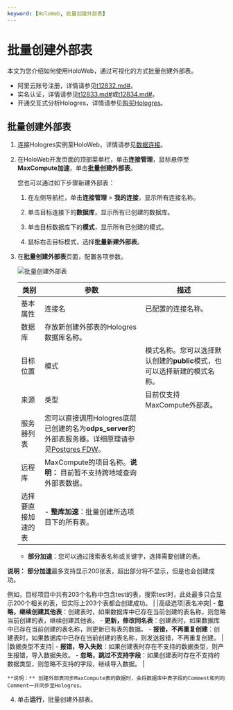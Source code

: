 ```yaml
---
keyword: [HoloWeb, 批量创建外部表]
---
```


# 批量创建外部表

本文为您介绍如何使用HoloWeb，通过可视化的方式批量创建外部表。

-   阿里云账号注册，详情请参见[t12832.md\#]()。
-   实名认证，详情请参见[t12833.md\#]()或[t12834.md\#]()。
-   开通交互式分析Hologres，详情请参见[购买Hologres](/cn.zh-CN/准备工作/购买Hologres.md)。

## 批量创建外部表

1.  连接Hologres实例至HoloWeb，详情请参见[数据连接](/cn.zh-CN/连接开发工具/HoloWeb/连接管理/数据连接.md)。

2.  在HoloWeb开发页面的顶部菜单栏，单击**连接管理**，鼠标悬停至**MaxCompute加速**，单击**批量创建外部表**。

    您也可以通过如下步骤新建外部表：

    1.  在左侧导航栏，单击**连接管理** \> **我的连接**，显示所有连接名称。

    2.  单击目标连接下的**数据库**，显示所有已创建的数据库。

    3.  单击目标数据库下的**模式**，显示所有已创建的模式。

    4.  鼠标右击目标模式，选择**批量新建外部表**。

3.  在**批量创建外部表**页面，配置各项参数。

    ![批量创建外部表](https://static-aliyun-doc.oss-accelerate.aliyuncs.com/assets/img/zh-CN/5984086061/p186605.png)

    |类别|参数|描述|
    |--|--|--|
    |基本属性|连接名|已配置的连接名称。|
    |数据库|存放新创建外部表的Hologres数据库名称。|
    |目标位置|模式|模式名称。您可以选择默认创建的**public**模式，也可以选择新建的模式名称。 |
    |来源|类型|目前仅支持MaxCompute外部表。|
    |服务器列表|您可以直接调用Hologres底层已创建的名为**odps\_server**的外部表服务器。详细原理请参见[Postgres FDW](https://www.postgresql.org/docs/11/postgres-fdw.html?spm=a2c4g.11186623.2.11.7e476020Gyif3k)。|
    |远程库|MaxCompute的项目名称。**说明：** 目前暂不支持跨地域查询外部表数据。 |
    |选择要直接加速的表|    -   **整库加速**：批量创建所选项目下的所有表。
    -   **部分加速**：您可以通过搜索表名称或关键字，选择需要创建的表。

**说明：** **部分加速**最多支持显示200张表，超出部分将不显示，但是也会创建成功。

例如，目标项目中共有203个名称中包含test的表，搜索test时，此处最多只会显示200个相关的表，但实际上203个表都会创建成功。 |
    |高级选项|表名冲突|    -   **忽略，继续创建其他表**：创建表时，如果数据库中已存在当前创建的表名称，则忽略当前创建的表，继续创建其他表。
    -   **更新，修改同名表**：创建表时，如果数据库中已存在当前创建的表名称，则更新已有表的数据。
    -   **报错，不再重复创建**：创建表时，如果数据库中已存在当前创建的表名称，则发送报错，不再重复创建。 |
    |数据类型不支持|    -   **报错，导入失败**：如果创建表时存在不支持的数据类型，则产生报错，导入数据失败。
    -   **忽略，跳过不支持字段**：如果创建表时存在不支持的数据类型，则忽略不支持的字段，继续导入数据。 |

    **说明：** 创建外部表同步MaxCompute表的数据时，会将数据库中表字段的Comment和列的Comment一并同步至Hologres。

4.  单击**运行**，批量创建外部表。


